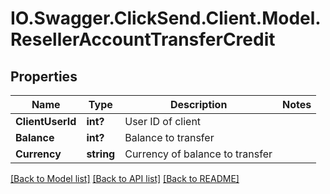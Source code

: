 # IO.Swagger.ClickSend.Client.Model.ResellerAccountTransferCredit
## Properties

Name | Type | Description | Notes
------------ | ------------- | ------------- | -------------
**ClientUserId** | **int?** | User ID of client | 
**Balance** | **int?** | Balance to transfer | 
**Currency** | **string** | Currency of balance to transfer | 

[[Back to Model list]](../README.md#documentation-for-models) [[Back to API list]](../README.md#documentation-for-api-endpoints) [[Back to README]](../README.md)

